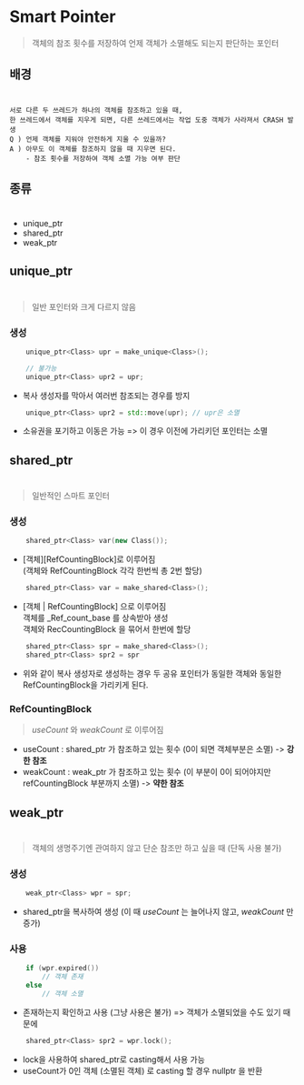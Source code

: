 # __Smart Pointer__
> 객체의 참조 횟수를 저장하여 언제 객체가 소멸해도 되는지 판단하는 포인터      


## __배경__
#
    서로 다른 두 쓰레드가 하나의 객체를 참조하고 있을 때,
    한 쓰레드에서 객체를 지우게 되면, 다른 쓰레드에서는 작업 도중 객체가 사라져서 CRASH 발생
    Q ) 언제 객체를 지워야 안전하게 지울 수 있을까?
    A ) 아무도 이 객체를 참조하지 않을 때 지우면 된다.
        - 참조 횟수를 저장하여 객체 소멸 가능 여부 판단


## __종류__
#
* unique_ptr
* shared_ptr
* weak_ptr


## __unique_ptr__
#
> 일반 포인터와 크게 다르지 않음
### __생성__
```c++
    unique_ptr<Class> upr = make_unique<Class>();
```
```c++
    // 불가능
    unique_ptr<Class> upr2 = upr;
```

* 복사 생성자를 막아서 여러번 참조되는 경우를 방지
```c++
    unique_ptr<Class> upr2 = std::move(upr); // upr은 소멸
```
* 소유권을 포기하고 이동은 가능 => 이 경우 이전에 가리키던 포인터는 소멸


## __shared_ptr__
#
> 일반적인 스마트 포인터

### __생성__
```c++
    shared_ptr<Class> var(new Class());
```
* [객체][RefCountingBlock]로 이루어짐   
(객체와 RefCountingBlock 각각 한번씩 총 2번 할당)

```c++
    shared_ptr<Class> var = make_shared<Class>();
```
* [객체 | RefCountingBlock] 으로 이루어짐   
객체를 _Ref_count_base 를 상속받아 생성   
객체와 RecCountingBlock 을 묶어서 한번에 할당

```c++
    shared_ptr<Class> spr = make_shared<Class>();
    shared_ptr<Class> spr2 = spr
```
* 위와 같이 복사 생성자로 생성하는 경우 두 공유 포인터가 동일한 객체와 동일한 RefCountingBlock을 가리키게 된다.

     

### __RefCountingBlock__
> _useCount_ 와 _weakCount_ 로 이루어짐   
* useCount : shared_ptr 가 참조하고 있는 횟수 (0이 되면 객체부분은 소멸) -> **강한 참조**
* weakCount : weak_ptr 가 참조하고 있는 횟수 (이 부분이 0이 되어야지만 refCountingBlock 부분까지 소멸) -> **약한 참조**


## __weak_ptr__
#
> 객체의 생명주기엔 관여하지 않고 단순 참조만 하고 싶을 때 (단독 사용 불가)
### __생성__
```c++
    weak_ptr<Class> wpr = spr;
```
* shared_ptr을 복사하여 생성 (이 때 _useCount_ 는 늘어나지 않고, _weakCount_ 만 증가)

### __사용__
```c++
    if (wpr.expired())
        // 객체 존재
    else
        // 객체 소멸
```
* 존재하는지 확인하고 사용 (그냥 사용은 불가) => 객체가 소멸되었을 수도 있기 때문에
```c++
    shared_ptr<Class> spr2 = wpr.lock();
```
* lock을 사용하여 shared_ptr로 casting해서 사용 가능
* useCount가 0인 객체 (소멸된 객체) 로 casting 할 경우 nullptr 을 반환